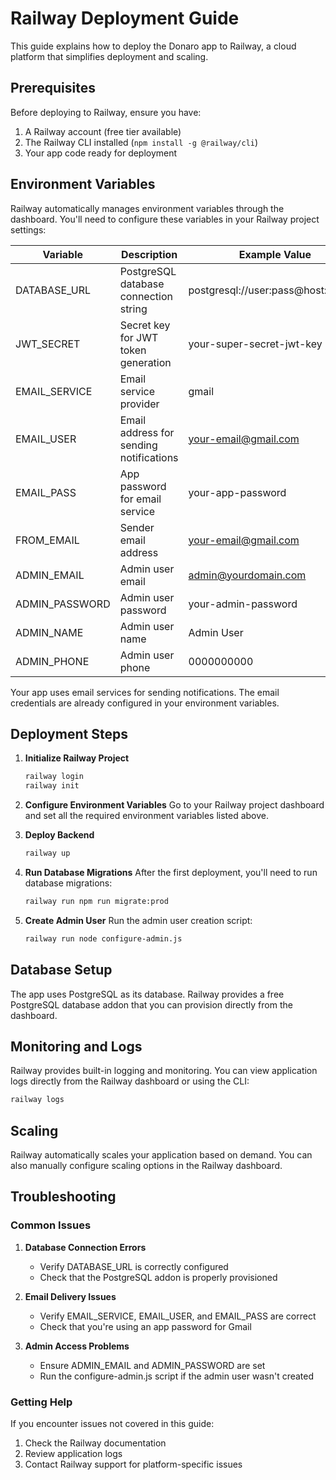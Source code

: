# Railway Deployment Guide

This guide explains how to deploy the Donaro app to Railway, a cloud platform that simplifies deployment and scaling.

## Prerequisites

Before deploying to Railway, ensure you have:

1. A Railway account (free tier available)
2. The Railway CLI installed (`npm install -g @railway/cli`)
3. Your app code ready for deployment

## Environment Variables

Railway automatically manages environment variables through the dashboard. You'll need to configure these variables in your Railway project settings:

| Variable | Description | Example Value |
|----------|-------------|---------------|
| DATABASE_URL | PostgreSQL database connection string | postgresql://user:pass@host:port/db |
| JWT_SECRET | Secret key for JWT token generation | your-super-secret-jwt-key |
| EMAIL_SERVICE | Email service provider | gmail |
| EMAIL_USER | Email address for sending notifications | your-email@gmail.com |
| EMAIL_PASS | App password for email service | your-app-password |
| FROM_EMAIL | Sender email address | your-email@gmail.com |
| ADMIN_EMAIL | Admin user email | admin@yourdomain.com |
| ADMIN_PASSWORD | Admin user password | your-admin-password |
| ADMIN_NAME | Admin user name | Admin User |
| ADMIN_PHONE | Admin user phone | 0000000000 |

Your app uses email services for sending notifications. The email credentials are already configured in your environment variables.

## Deployment Steps

1. **Initialize Railway Project**
   ```bash
   railway login
   railway init
   ```

2. **Configure Environment Variables**
   Go to your Railway project dashboard and set all the required environment variables listed above.

3. **Deploy Backend**
   ```bash
   railway up
   ```

4. **Run Database Migrations**
   After the first deployment, you'll need to run database migrations:
   ```bash
   railway run npm run migrate:prod
   ```

5. **Create Admin User**
   Run the admin user creation script:
   ```bash
   railway run node configure-admin.js
   ```

## Database Setup

The app uses PostgreSQL as its database. Railway provides a free PostgreSQL database addon that you can provision directly from the dashboard.

## Monitoring and Logs

Railway provides built-in logging and monitoring. You can view application logs directly from the Railway dashboard or using the CLI:

```bash
railway logs
```

## Scaling

Railway automatically scales your application based on demand. You can also manually configure scaling options in the Railway dashboard.

## Troubleshooting

### Common Issues

1. **Database Connection Errors**
   - Verify DATABASE_URL is correctly configured
   - Check that the PostgreSQL addon is properly provisioned

2. **Email Delivery Issues**
   - Verify EMAIL_SERVICE, EMAIL_USER, and EMAIL_PASS are correct
   - Check that you're using an app password for Gmail

3. **Admin Access Problems**
   - Ensure ADMIN_EMAIL and ADMIN_PASSWORD are set
   - Run the configure-admin.js script if the admin user wasn't created

### Getting Help

If you encounter issues not covered in this guide:
1. Check the Railway documentation
2. Review application logs
3. Contact Railway support for platform-specific issues
